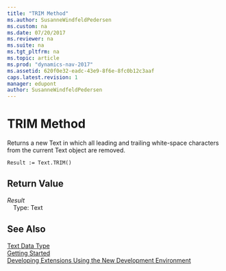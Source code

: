 ```yaml
---
title: "TRIM Method"
ms.author: SusanneWindfeldPedersen
ms.custom: na
ms.date: 07/20/2017
ms.reviewer: na
ms.suite: na
ms.tgt_pltfrm: na
ms.topic: article
ms.prod: "dynamics-nav-2017"
ms.assetid: 620f0e32-eadc-43e9-8f6e-8fc0b12c3aaf
caps.latest.revision: 1
manager: edupont
author: SusanneWindfeldPedersen
---
```


# TRIM Method
Returns a new Text in which all leading and trailing white-space characters from the current Text object are removed.  
```  
Result := Text.TRIM()  
```  
## Return Value
*Result*  
&emsp;Type: Text  
  
## See Also
[Text Data Type](../datatypes/devenv-text-data-type.md)   
[Getting Started](../devenv-get-started.md)  
[Developing Extensions Using the New Development Environment](../devenv-dev-overview.md)  
